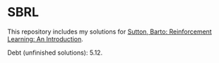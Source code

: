 # SBRL

This repository includes my solutions for [Sutton, Barto: Reinforcement Learning: An Introduction](http://incompleteideas.net/book/the-book-2nd.html).

Debt (unfinished solutions): 5.12.
